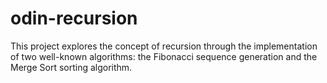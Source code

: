 # odin-recursion
This project explores the concept of recursion through the implementation of two well-known algorithms: the Fibonacci sequence generation and the Merge Sort sorting algorithm. 
